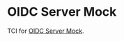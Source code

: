 # OIDC Server Mock

TCI for [OIDC Server Mock](https://github.com/xdev-software/oidc-server-mock).


